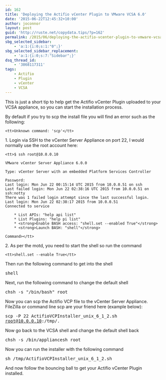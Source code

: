 ```yaml
---
id: 162
title: 'Deploying the Actifio vCenter Plugin to VMware VCSA 6.0'
date: '2015-06-22T12:45:32+10:00'
author: joconnor
layout: post
guid: 'http://ruste.net/copydata.tips/?p=162'
permalink: /2015/06/deploying-the-actifio-vcenter-plugin-to-vmware-vcsa-6-0/
sbg_selected_sidebar:
    - 'a:1:{i:0;s:1:"0";}'
sbg_selected_sidebar_replacement:
    - 'a:1:{i:0;s:7:"Sidebar";}'
dsq_thread_id:
    - '3868117311'
tags:
    - Actifio
    - Plugin
    - vCenter
    - VCSA
---
```


This is just a short tip to help get the Actifio vCenter Plugin uploaded to your VCSA appliance, so you can start the installation process.

By default if you try to scp the install file you will find an error such as the following:

```
<tt>Unknown command: 'scp'</tt>
```

1\. Login via SSH to the vCenter Server Appliance on port 22, I would normally use the root account here:

```
<tt>$ ssh root@10.0.0.10

VMware vCenter Server Appliance 6.0.0

Type: vCenter Server with an embedded Platform Services Controller

Password:
Last login: Mon Jun 22 00:15:14 UTC 2015 from 10.0.0.51 on ssh
Last failed login: Mon Jun 22 02:38:16 UTC 2015 from 10.0.0.51 on ssh:notty
There was 1 failed login attempt since the last successful login.
Last login: Mon Jun 22 02:38:17 2015 from 10.0.0.51
Connected to service

    * List APIs: "help api list"
    * List Plugins: "help pi list"
    * <strong>Enable BASH access: "shell.set --enabled True"</strong>
    * <strong>Launch BASH: "shell"</strong>

Command></tt>
```

2\. As per the motd, you need to start the shell so run the command

```
<tt>shell.set --enable True</tt>
```

Then run the following command to get into the shell

<tt>shell</tt>

Next, run the following command to change the default shell

<tt>chsh -s "/bin/bash" root</tt>

Now you can scp the Actifio VCP file to the vCenter Server Appliance. FileZilla or command line scp are your friend here (example below):

<tt>scp -P 22 ActifioVCPInstaller\_unix\_6\_1\_2.sh root@10.0.0.10:/tmp/.  
</tt>

Now go back to the VCSA shell and change the default shell back

<tt>chsh -s /bin/appliancesh root</tt>

Now you can run the installer with the following command

<tt>sh /tmp/<tt>ActifioVCPInstaller\_unix\_6\_1\_2.sh</tt></tt>

And now follow the bouncing ball to get your Actifio vCenter Plugin installed.